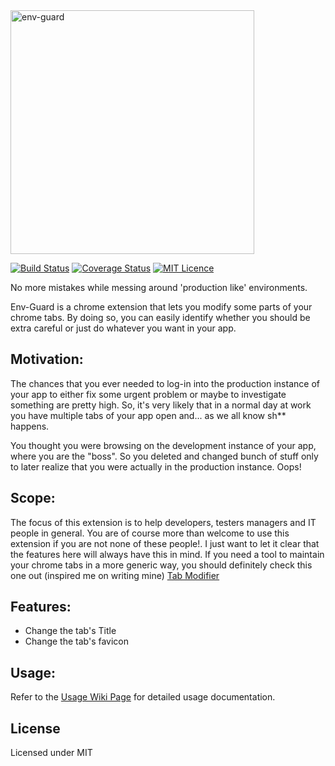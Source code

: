 <img src="envguard_logo.png" alt="env-guard" width="390">

[![Build Status](https://travis-ci.org/joaopgrassi/env-guard.svg?branch=main)](https://travis-ci.org/joaopgrassi/env-guard)
[![Coverage Status](https://coveralls.io/repos/github/joaopgrassi/env-guard/badge.svg?branch=main)](https://coveralls.io/github/joaopgrassi/env-guard?branch=main)
[![MIT Licence](https://badges.frapsoft.com/os/mit/mit.svg?v=103)](https://opensource.org/licenses/mit-license.php)

No more mistakes while messing around 'production like' environments.

Env-Guard is a chrome extension that lets you modify some parts of your chrome tabs. By doing so,
you can easily identify whether you should be extra careful or just do whatever you want in your app.

## Motivation:

The chances that you ever needed to log-in into the production instance of your app to either 
fix some urgent problem or maybe to investigate something are pretty high. So, it's very likely that in a normal day at
work you have multiple tabs of your app open and... as we all know sh** happens.

You thought you were browsing on the development instance of your app, where you are the "boss". 
So you deleted and changed bunch of stuff only to later realize that you were actually in the production instance. Oops!


## Scope:
The focus of this extension is to help developers, testers managers and IT people in general. You are of course more than welcome
to use this extension if you are not none of these people!. I just want to let it clear that the features here will always have this in mind.
If you need a tool to maintain your chrome tabs in a more generic way, you should definitely check this one out (inspired me on writing mine)
[Tab Modifier](https://github.com/sylouuu/chrome-tab-modifier)

## Features:

* Change the tab's Title
* Change the tab's favicon 

## Usage:
Refer to the [Usage Wiki Page](https://github.com/joaopgrassi/env-guard/wiki/Using-the-extension) for detailed usage documentation.

## License
Licensed under MIT
